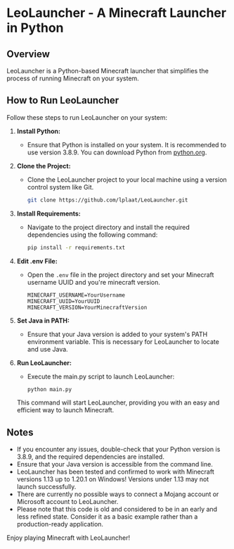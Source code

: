 # LeoLauncher - A Minecraft Launcher in Python

## Overview

LeoLauncher is a Python-based Minecraft launcher that simplifies the process of running Minecraft on your system.

## How to Run LeoLauncher

Follow these steps to run LeoLauncher on your system:

1. **Install Python:**
   - Ensure that Python is installed on your system. It is recommended to use version 3.8.9. You can download Python from [python.org](https://www.python.org/).

2. **Clone the Project:**
   - Clone the LeoLauncher project to your local machine using a version control system like Git.

     ```bash
     git clone https://github.com/lplaat/LeoLauncher.git
     ```

3. **Install Requirements:**
   - Navigate to the project directory and install the required dependencies using the following command:

     ```bash
     pip install -r requirements.txt
     ```

4. **Edit .env File:**
   - Open the `.env` file in the project directory and set your Minecraft username UUID and you're minecraft version.

     ```env
     MINECRAFT_USERNAME=YourUsername
     MINECRAFT_UUID=YourUUID
     MINECRAFT_VERSION=YourMinecraftVersion
     ```

5. **Set Java in PATH:**
   - Ensure that your Java version is added to your system's PATH environment variable. This is necessary for LeoLauncher to locate and use Java.

6. **Run LeoLauncher:**
   - Execute the main.py script to launch LeoLauncher:

     ```bash
     python main.py
     ```

   This command will start LeoLauncher, providing you with an easy and efficient way to launch Minecraft.

## Notes
- If you encounter any issues, double-check that your Python version is 3.8.9, and the required dependencies are installed.
- Ensure that your Java version is accessible from the command line.
- LeoLauncher has been tested and confirmed to work with Minecraft versions 1.13 up to 1.20.1 on Windows! Versions under 1.13 may not launch successfully.
- There are currently no possible ways to connect a Mojang account or Microsoft account to LeoLauncher.
- Please note that this code is old and considered to be in an early and less refined state. Consider it as a basic example rather than a production-ready application.

Enjoy playing Minecraft with LeoLauncher!

